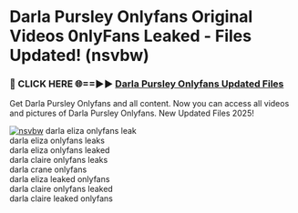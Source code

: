 # Darla Pursley Onlyfans Original Videos 0nlyFans Leaked - Files Updated! (nsvbw)

<h3>🔴 CLICK HERE 🌐==►► <a href="https://tinyurl.com/ms9xzufz" rel="nofollow">Darla Pursley Onlyfans Updated Files</a></h3>

Get Darla Pursley Onlyfans and all content. Now you can access all videos and pictures of Darla Pursley Onlyfans. New Updated Files 2025!

[![nsvbw](https://i.imgur.com/ppqm5kG.gif)](https://tinyurl.com/ms9xzufz)
darla eliza onlyfans leak<br>
darla eliza onlyfans leaks<br>
darla eliza onlyfans leaked<br>
darla claire onlyfans leaks<br>
darla crane onlyfans<br>
darla eliza leaked onlyfans<br>
darla claire onlyfans leaked<br>
darla claire leaked onlyfans